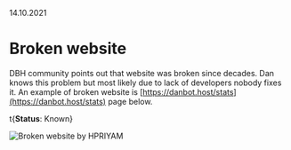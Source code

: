 14.10.2021

# Broken website

DBH community points out that website was broken since decades. Dan knows this problem but most likely due to lack of developers nobody fixes it. An example of broken website is [https://danbot.host/stats](https://danbot.host/stats) page below.

t{**Status**: Known}

![Broken website by HPRIYAM](//cdn.discordapp.com/attachments/928029676209852517/955733980118921236/unknown.png)